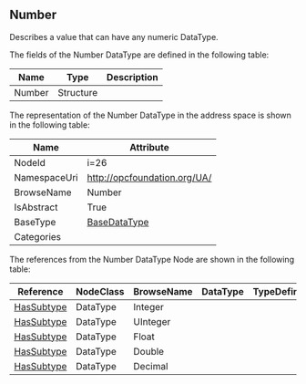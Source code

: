<!-- datatype -->
## Number
Describes a value that can have any numeric DataType.  
<!-- end of description -->
The fields of the Number DataType are defined in the following table:  

|Name|Type|Description|
|---|---|---|
|Number|Structure||

The representation of the Number DataType in the address space is shown in the following table:  

|Name|Attribute|
|---|---|
|NodeId|i=26|
|NamespaceUri|http://opcfoundation.org/UA/|
|BrowseName|Number|
|IsAbstract|True|
|BaseType|[BaseDataType](../../DataTypes/BaseDataType/readme.md)|
|Categories||

The references from the Number DataType Node are shown in the following table:  

|Reference|NodeClass|BrowseName|DataType|TypeDefinition|ModellingRule|
|---|---|---|---|---|---|
|[HasSubtype](../../ReferenceTypes/HasSubtype/readme.md)|DataType|Integer||||
|[HasSubtype](../../ReferenceTypes/HasSubtype/readme.md)|DataType|UInteger||||
|[HasSubtype](../../ReferenceTypes/HasSubtype/readme.md)|DataType|Float||||
|[HasSubtype](../../ReferenceTypes/HasSubtype/readme.md)|DataType|Double||||
|[HasSubtype](../../ReferenceTypes/HasSubtype/readme.md)|DataType|Decimal||||

